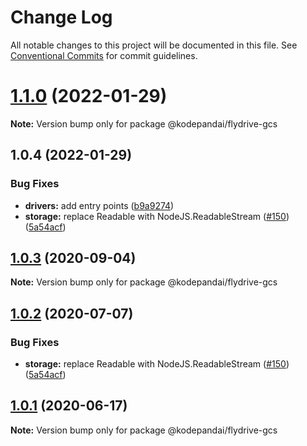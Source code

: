 # Change Log

All notable changes to this project will be documented in this file.
See [Conventional Commits](https://conventionalcommits.org) for commit guidelines.

# [1.1.0](https://github.com/KodePandai/flydrive/compare/@kodepandai/flydrive-gcs@1.0.4...@kodepandai/flydrive-gcs@1.1.0) (2022-01-29)

**Note:** Version bump only for package @kodepandai/flydrive-gcs





## 1.0.4 (2022-01-29)


### Bug Fixes

* **drivers:** add entry points ([b9a9274](https://github.com/KodePandai/flydrive/commit/b9a92745b41b640d4613525bde48ce630e6cefab))
* **storage:** replace Readable with NodeJS.ReadableStream ([#150](https://github.com/KodePandai/flydrive/issues/150)) ([5a54acf](https://github.com/KodePandai/flydrive/commit/5a54acfe545c2fca3690a2e48261b973ba56004c))





## [1.0.3](https://github.com/KodePandai/flydrive/compare/@kodepandai/flydrive-gcs@1.0.2...@kodepandai/flydrive-gcs@1.0.3) (2020-09-04)

**Note:** Version bump only for package @kodepandai/flydrive-gcs





## [1.0.2](https://github.com/KodePandai/flydrive/compare/@kodepandai/flydrive-gcs@1.0.1...@kodepandai/flydrive-gcs@1.0.2) (2020-07-07)


### Bug Fixes

* **storage:** replace Readable with NodeJS.ReadableStream ([#150](https://github.com/KodePandai/flydrive/issues/150)) ([5a54acf](https://github.com/KodePandai/flydrive/commit/5a54acfe545c2fca3690a2e48261b973ba56004c))





## [1.0.1](https://github.com/KodePandai/flydrive/compare/@kodepandai/flydrive-gcs@1.0.1-alpha.0...@kodepandai/flydrive-gcs@1.0.1) (2020-06-17)

**Note:** Version bump only for package @kodepandai/flydrive-gcs

